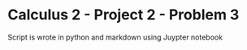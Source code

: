 # Calculus 2 - Project 2 - Problem 3

Script is wrote in python and markdown using Juypter notebook


